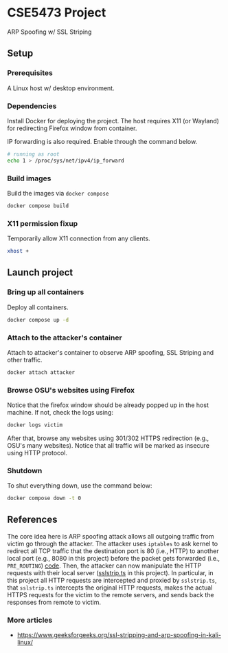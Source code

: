 # CSE5473 Project

ARP Spoofing w/ SSL Striping

## Setup

### Prerequisites

A Linux host w/ desktop environment.

### Dependencies

Install Docker for deploying the project.
The host requires X11 (or Wayland) for redirecting Firefox window from container.

IP forwarding is also required. Enable through the command below.

```bash
# running as root
echo 1 > /proc/sys/net/ipv4/ip_forward
```

### Build images

Build the images via `docker compose`

```bash
docker compose build
```

### X11 permission fixup

Temporarily allow X11 connection from any clients.

```bash
xhost +
```

## Launch project

### Bring up all containers

Deploy all containers.

```bash
docker compose up -d
```

### Attach to the attacker's container

Attach to attacker's container to observe ARP spoofing, SSL Striping and other traffic.

```bash
docker attach attacker
```

### Browse OSU's websites using Firefox

Notice that the firefox window should be already popped up in the host machine.
If not, check the logs using:

```bash
docker logs victim
```

After that, browse any websites using 301/302 HTTPS redirection (e.g., OSU's many websites).
Notice that all traffic will be marked as insecure using HTTP protocol.

### Shutdown

To shut everything down, use the command below:

```bash
docker compose down -t 0
```

## References

The core idea here is ARP spoofing attack allows all outgoing traffic from victim go through the attacker.
The attacker uses `iptables` to ask kernel to redirect all TCP traffic that the destination port is 80 (i.e., HTTP) to another local port (e.g., 8080 in this project) before the packet gets forwarded (i.e., `PRE_ROUTING`) [code](attacker/entrypoint.sh#L6).
Then, the attacker can now manipulate the HTTP requests with their local server ([sslstrip.ts](attacker/sslstrip.ts) in this project).
In particular, in this project all HTTP requests are intercepted and proxied by `sslstrip.ts`, that `sslstrip.ts` intercepts the original HTTP requests, makes the actual HTTPS requests for the victim to the remote servers, and sends back the responses from remote to victim.

### More articles

* https://www.geeksforgeeks.org/ssl-stripping-and-arp-spoofing-in-kali-linux/


